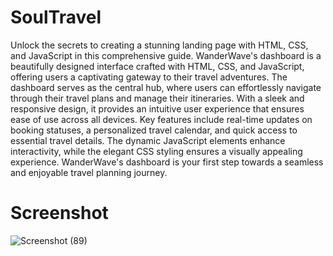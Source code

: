 # SoulTravel
Unlock the secrets to creating a stunning landing page with HTML, CSS, and JavaScript in this comprehensive guide.
WanderWave's dashboard is a beautifully designed interface crafted with HTML, CSS, and JavaScript, offering users a captivating gateway to their travel adventures. The dashboard serves as the central hub, where users can effortlessly navigate through their travel plans and manage their itineraries. With a sleek and responsive design, it provides an intuitive user experience that ensures ease of use across all devices. Key features include real-time updates on booking statuses, a personalized travel calendar, and quick access to essential travel details. The dynamic JavaScript elements enhance interactivity, while the elegant CSS styling ensures a visually appealing experience. WanderWave's dashboard is your first step towards a seamless and enjoyable travel planning journey.
# Screenshot
![Screenshot (89)](https://github.com/BishwanathKumarPanda/Ridex/assets/138992024/693baa13-8d2a-4186-be9d-ef323c96bbde)

